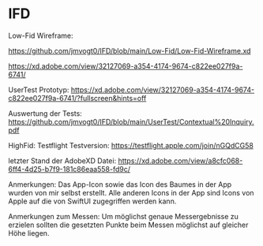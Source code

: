 # IFD

Low-Fid Wireframe:

https://github.com/jmvogt0/IFD/blob/main/Low-Fid/Low-Fid-Wireframe.xd

https://xd.adobe.com/view/32127069-a354-4174-9674-c822ee027f9a-6741/

UserTest Prototyp:
https://xd.adobe.com/view/32127069-a354-4174-9674-c822ee027f9a-6741/?fullscreen&hints=off

Auswertung der Tests:
https://github.com/jmvogt0/IFD/blob/main/UserTest/Contextual%20Inquiry.pdf

HighFid:
Testflight Testversion:
https://testflight.apple.com/join/nGQdCG58 

letzter Stand der AdobeXD Datei:
https://xd.adobe.com/view/a8cfc068-6ff4-4d25-b7f9-181c86eaa558-fd9c/


Anmerkungen:
Das App-Icon sowie das Icon des Baumes in der App wurden von mir selbst erstellt.
Alle anderen Icons in der App sind Icons von Apple auf die von SwiftUI zugegriffen werden kann.

Anmerkungen zum Messen:
Um möglichst genaue Messergebnisse zu erzielen sollten die gesetzten Punkte beim Messen möglichst auf gleicher Höhe liegen.
